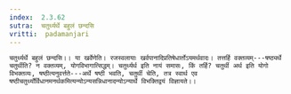 ```yaml
---
index:  2.3.62
sutra:  चतुर्थ्यर्थे बहुलं छन्दसि
vritti:  padamanjari
---
```


	चतुर्थ्यर्थे बहुलं छन्दसि।। या खर्वेणेति। रजस्वलायाः खर्वपानादिप्रतिषेधार्तोऽयमर्थवादः। तत्तर्हि वक्तव्यम्---षष्ठ्यर्थे चतुर्थीति? न वक्तव्यम्, योगविभागात्सिद्धम्। चतुर्थ्यर्थ इति नायं समासः, किं तर्हि? चतुर्थी अर्थ इति योगो विभक्तव्यः, षष्ठीत्यनुवर्त्तते---अर्थे षष्ठी भवति, चतुर्थी चेति, तत्र स्वार्थ एव षष्ठीचतुर्थ्योर्विधानमनर्थकमित्यन्योऽन्यसन्निधानादन्योऽन्यार्थे विभक्तिद्वयं विज्ञायते।।
